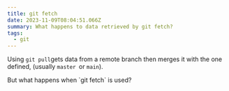 ```yaml
---
title: git fetch
date: 2023-11-09T08:04:51.066Z
summary: What happens to data retrieved by git fetch?
tags:
  - git
---
```

Using `git pull`gets data from a remote branch then merges it with the one defined, (usually `master `or `main`).

But what happens when \`git fetch\` is used?